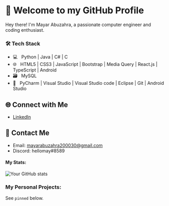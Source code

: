 # 👋 Welcome to my GitHub Profile

Hey there! I'm Mayar Abuzahra, a passionate computer engineer and coding enthusiast. 

<h3>🛠 Tech Stack</h3>

- 💻 &nbsp; Python | Java | C# | C
- 🌐 &nbsp; HTML5 | CSS3 | JavaScript | Bootstrap | Media Query | React.js | TypeScript | Android 
- 🗃️ &nbsp; MySQL 
- 🔧 &nbsp; PyCharm | Visual Studio | Visual Studio code | Eclipse | Git | Android Studio 

## 🌐 Connect with Me

- [LinkedIn](https://www.linkedin.com/in/mayar-abuzahra)

## 💬 Contact Me

- Email: mayarabuzahra200030@gmail.com
- Discord: hellomay#8589

#### My Stats:

![Your GitHub stats](https://github-readme-stats.vercel.app/api?username=Mayar-Abuzahra&show_icons=true&theme=transparent)

### My Personal Projects:

See `pinned` below. 

